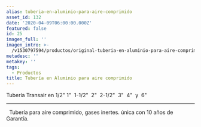 ```yaml
---
alias: tuberia-en-aluminio-para-aire-comprimido
asset_id: 132
date: '2020-04-09T06:00:00.000Z'
featured: false
id: 25
imagen_full: ''
imagen_intro: >-
  /v1530797594/productos/original-tuberia-en-aluminio-para-aire-comprimido-y-gases-inertes.png
metadesc: ''
metakey: ''
tags:
  - Productos
title: Tubería en Aluminio para aire comprimido
---
```





Tubería Transair en 1/2" 1"  1-1/2"  2"  2-1/2"  3"  4"  y  6" 
<hr class="system-pagebreak" />
 
Tubería para aire comprimido, gases inertes.
única con 10 años de Garantía.
 
 
<!--more-->
